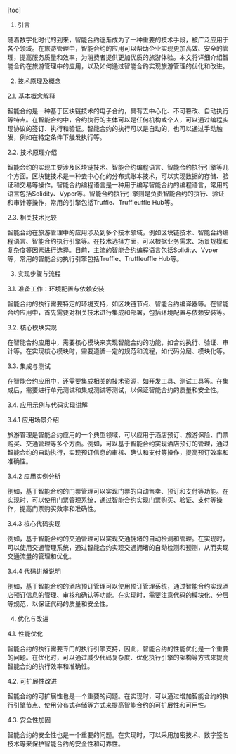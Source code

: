 
[toc]                    
                
                
1. 引言

随着数字化时代的到来，智能合约逐渐成为了一种重要的技术手段，被广泛应用于各个领域。在旅游管理中，智能合约的应用可以帮助企业实现更加高效、安全的管理，提高服务质量和效率，为消费者提供更加优质的旅游体验。本文将详细介绍智能合约在旅游管理中的应用，以及如何通过智能合约实现旅游管理的优化和改进。

2. 技术原理及概念

2.1. 基本概念解释

智能合约是一种基于区块链技术的电子合约，具有去中心化、不可篡改、自动执行等特点。在智能合约中，合约执行的主体可以是任何机构或个人，可以通过编程实现协议的签订、执行和验证。智能合约的执行可以是自动的，也可以通过手动触发，例如在特定条件下触发执行等。

2.2. 技术原理介绍

智能合约的实现主要涉及区块链技术、智能合约编程语言、智能合约执行引擎等几个方面。区块链技术是一种去中心化的分布式账本技术，可以实现数据的存储、验证和交易等操作。智能合约编程语言是一种用于编写智能合约的编程语言，常用的语言包括Solidity、Vyper等。智能合约执行引擎则是负责智能合约的执行、验证和审计等操作，常用的引擎包括Truffle、Truffleuffle Hub等。

2.3. 相关技术比较

智能合约在旅游管理中的应用涉及到多个技术领域，例如区块链技术、智能合约编程语言、智能合约执行引擎等。在技术选择方面，可以根据业务需求、场景规模和复杂度等因素进行选择。目前，主流的智能合约编程语言包括Solidity、Vyper等，常用的智能合约执行引擎包括Truffle、Truffleuffle Hub等。

3. 实现步骤与流程

3.1. 准备工作：环境配置与依赖安装

智能合约的执行需要特定的环境支持，如区块链节点、智能合约编译器等。在智能合约应用中，首先需要对相关技术进行集成和部署，包括环境配置与依赖安装等。

3.2. 核心模块实现

在智能合约应用中，需要核心模块来实现智能合约的功能，如合约执行、验证、审计等。在实现核心模块时，需要遵循一定的规范和流程，如代码分层、模块化等。

3.3. 集成与测试

在智能合约应用中，还需要集成相关的技术资源，如开发工具、测试工具等。在集成后，需要进行单元测试和集成测试等测试，以保证智能合约的质量和安全性。

3.4. 应用示例与代码实现讲解

3.4.1 应用场景介绍

旅游管理是智能合约应用的一个典型领域，可以应用于酒店预订、旅游保险、门票购买、交通管理等多个方面。例如，可以基于智能合约实现酒店预订的管理，通过智能合约的自动执行，实现预订信息的审核、确认和支付等操作，提高预订效率和准确性。

3.4.2 应用实例分析

例如，基于智能合约的门票管理可以实现门票的自动售卖、预订和支付等功能。在实现时，可以使用门票管理系统，通过智能合约实现门票购买、验证、支付等操作，提高门票购买效率和准确性。

3.4.3 核心代码实现

例如，基于智能合约的交通管理可以实现交通拥堵的自动检测和管理。在实现时，可以使用交通管理系统，通过智能合约实现交通拥堵的自动检测和预测，从而实现交通流量的管理和优化。

3.4.4 代码讲解说明

例如，基于智能合约的酒店预订管理可以使用预订管理系统，通过智能合约实现酒店预订信息的管理、审核和确认等功能。在实现时，需要注意代码的模块化、分层等规范，以保证代码的质量和安全性。

4. 优化与改进

4.1. 性能优化

智能合约的执行需要专门的执行引擎支持，因此，智能合约的性能优化是一个重要的问题。在优化时，可以通过减少代码复杂度、优化执行引擎的架构等方式来提高智能合约的执行效率和准确性。

4.2. 可扩展性改进

智能合约的可扩展性也是一个重要的问题。在实现时，可以通过增加智能合约的执行引擎节点、使用分布式存储等方式来提高智能合约的可扩展性和可用性。

4.3. 安全性加固

智能合约的安全性也是一个重要的问题。在实现时，可以采用加密技术、数字签名技术等来保护智能合约的安全性和可靠性。

